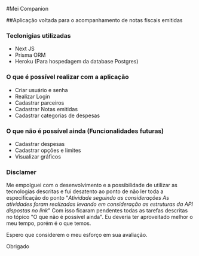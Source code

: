 #Mei Companion

##Aplicação voltada para o acompanhamento de notas fiscais emitidas
### Teclonigias utilizadas
- Next JS
- Prisma ORM
- Heroku (Para hospedagem da database Postgres)

### O que é possível realizar com a aplicação
- Criar usuário e senha
- Realizar Login
- Cadastrar parceiros
- Cadastrar Notas emitidas
- Cadastrar categorias de despesas

### O que não é possível ainda (Funcionalidades futuras)
- Cadastrar despesas
- Cadastrar opções e limites
- Visualizar gráficos


### Disclamer

Me empolguei com o desenvolvimento e a possibilidade de utilizar as tecnologias descritas 
e fui desatento ao ponto de não ler toda a especificação do ponto "_Atividade seguindo as considerações
As atividades foram realizadas levando em consideração as estruturas da API dispostas no link_"
Com isso ficaram pendentes todas as tarefas descritas no tópico "O que não é possível ainda".
Eu deveria ter aproveitado melhor o meu tempo, porém é o que temos. 

Espero que considerem o meu esforço em sua avaliação. 

Obrigado